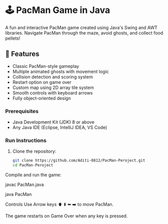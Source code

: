 # 🕹️ PacMan Game in Java

A fun and interactive PacMan game created using Java's Swing and AWT libraries. Navigate PacMan through the maze, avoid ghosts, and collect food pellets!

## 🎯 Features

- Classic PacMan-style gameplay
- Multiple animated ghosts with movement logic
- Collision detection and scoring system
- Restart option on game over
- Custom map using 2D array tile system
- Smooth controls with keyboard arrows
- Fully object-oriented design

### Prerequisites

- Java Development Kit (JDK) 8 or above
- Any Java IDE (Eclipse, IntelliJ IDEA, VS Code)

### Run Instructions

1. Clone the repository:
   ```bash
   git clone https://github.com/Aditi-0812/PacMan-Peroject.git
   cd PacMan-Peroject
   
Compile and run the game:


javac PacMan.java

java PacMan

Controls
Use Arrow keys ⬆️ ⬇️ ⬅️ ➡️ to move PacMan.

The game restarts on Game Over when any key is pressed.
